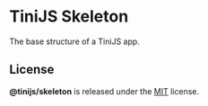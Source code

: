 # TiniJS Skeleton 

The base structure of a TiniJS app.

## License

**@tinijs/skeleton** is released under the [MIT](https://github.com/tinijs/core/blob/master/LICENSE) license.
